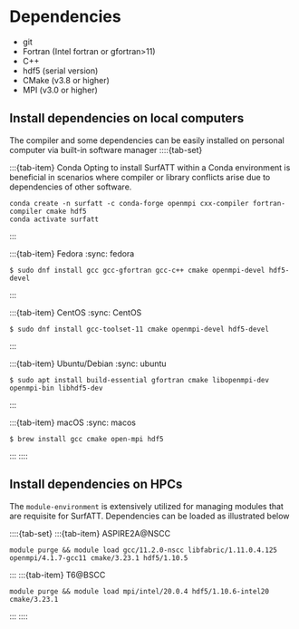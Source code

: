 
# Dependencies

- git
- Fortran (Intel fortran or gfortran>11)
- C++
- hdf5 (serial version)
- CMake (v3.8 or higher)
- MPI (v3.0 or higher)


## Install dependencies on local computers

The compiler and some dependencies can be easily installed on personal computer via built-in software manager
::::{tab-set}

:::{tab-item} Conda
Opting to install SurfATT within a Conda environment is beneficial in scenarios where compiler or library conflicts arise due to dependencies of other software.
```
conda create -n surfatt -c conda-forge openmpi cxx-compiler fortran-compiler cmake hdf5
conda activate surfatt
```
:::

:::{tab-item} Fedora
:sync: fedora

```
$ sudo dnf install gcc gcc-gfortran gcc-c++ cmake openmpi-devel hdf5-devel
```
:::

:::{tab-item} CentOS
:sync: CentOS

```
$ sudo dnf install gcc-toolset-11 cmake openmpi-devel hdf5-devel
```
:::

:::{tab-item} Ubuntu/Debian
:sync: ubuntu

```
$ sudo apt install build-essential gfortran cmake libopenmpi-dev openmpi-bin libhdf5-dev
```
:::

:::{tab-item} macOS
:sync: macos

```
$ brew install gcc cmake open-mpi hdf5
```
:::
::::

## Install dependencies on HPCs

The `module-environment` is extensively utilized for managing modules that are requisite for SurfATT. Dependencies can be loaded as illustrated below

::::{tab-set}
:::{tab-item} ASPIRE2A@NSCC
```
module purge && module load gcc/11.2.0-nscc libfabric/1.11.0.4.125 openmpi/4.1.7-gcc11 cmake/3.23.1 hdf5/1.10.5
```
:::
:::{tab-item} T6@BSCC
```
module purge && module load mpi/intel/20.0.4 hdf5/1.10.6-intel20 cmake/3.23.1 
```
:::
::::

